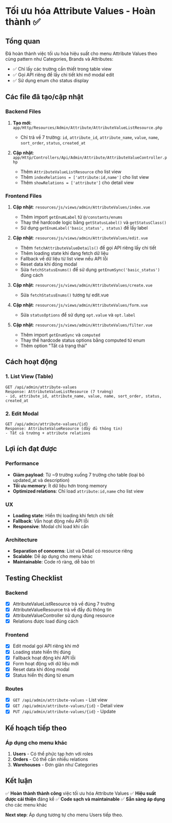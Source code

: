 # Tối ưu hóa Attribute Values - Hoàn thành ✅

## Tổng quan
Đã hoàn thành việc tối ưu hóa hiệu suất cho menu Attribute Values theo cùng pattern như Categories, Brands và Attributes:
- ✅ Chỉ lấy các trường cần thiết trong table view
- ✅ Gọi API riêng để lấy chi tiết khi mở modal edit
- ✅ Sử dụng enum cho status display

## Các file đã tạo/cập nhật

### Backend Files
1. **Tạo mới**: `app/Http/Resources/Admin/Attribute/AttributeValueListResource.php`
   - Chỉ trả về 7 trường: `id`, `attribute_id`, `attribute_name`, `value`, `name`, `sort_order`, `status`, `created_at`

2. **Cập nhật**: `app/Http/Controllers/Api/Admin/Attribute/AttributeValueController.php`
   - Thêm `AttributeValueListResource` cho list view
   - Thêm `indexRelations = ['attribute:id,name']` cho list view
   - Thêm `showRelations = ['attribute']` cho detail view

### Frontend Files
1. **Cập nhật**: `resources/js/views/admin/AttributeValues/index.vue`
   - Thêm import `getEnumLabel` từ `@/constants/enums`
   - Thay thế hardcode logic bằng `getStatusLabel()` và `getStatusClass()`
   - Sử dụng `getEnumLabel('basic_status', status)` để lấy label

2. **Cập nhật**: `resources/js/views/admin/AttributeValues/edit.vue`
   - Thêm `fetchAttributeValueDetails()` để gọi API riêng lấy chi tiết
   - Thêm loading state khi đang fetch dữ liệu
   - Fallback về dữ liệu từ list view nếu API lỗi
   - Reset data khi đóng modal
   - Sửa `fetchStatusEnums()` để sử dụng `getEnumSync('basic_status')` đúng cách

3. **Cập nhật**: `resources/js/views/admin/AttributeValues/create.vue`
   - Sửa `fetchStatusEnums()` tương tự edit.vue

4. **Cập nhật**: `resources/js/views/admin/AttributeValues/form.vue`
   - Sửa `statusOptions` để sử dụng `opt.value` và `opt.label`

5. **Cập nhật**: `resources/js/views/admin/AttributeValues/filter.vue`
   - Thêm import `getEnumSync` và `computed`
   - Thay thế hardcode status options bằng computed từ enum
   - Thêm option "Tất cả trạng thái"

## Cách hoạt động

### 1. List View (Table)
```
GET /api/admin/attribute-values
Response: AttributeValueListResource (7 trường)
- id, attribute_id, attribute_name, value, name, sort_order, status, created_at
```

### 2. Edit Modal
```
GET /api/admin/attribute-values/{id}
Response: AttributeValueResource (đầy đủ thông tin)
- Tất cả trường + attribute relations
```

## Lợi ích đạt được

### Performance
- **Giảm payload**: Từ ~9 trường xuống 7 trường cho table (loại bỏ updated_at và description)
- **Tối ưu memory**: Ít dữ liệu hơn trong memory
- **Optimized relations**: Chỉ load `attribute:id,name` cho list view

### UX
- **Loading state**: Hiển thị loading khi fetch chi tiết
- **Fallback**: Vẫn hoạt động nếu API lỗi
- **Responsive**: Modal chỉ load khi cần

### Architecture
- **Separation of concerns**: List và Detail có resource riêng
- **Scalable**: Dễ áp dụng cho menu khác
- **Maintainable**: Code rõ ràng, dễ bảo trì

## Testing Checklist

### Backend
- [x] AttributeValueListResource trả về đúng 7 trường
- [x] AttributeValueResource trả về đầy đủ thông tin
- [x] AttributeValueController sử dụng đúng resource
- [x] Relations được load đúng cách

### Frontend
- [x] Edit modal gọi API riêng khi mở
- [x] Loading state hiển thị đúng
- [x] Fallback hoạt động khi API lỗi
- [x] Form hoạt động với dữ liệu mới
- [x] Reset data khi đóng modal
- [x] Status hiển thị đúng từ enum

### Routes
- [x] `GET /api/admin/attribute-values` - List view
- [x] `GET /api/admin/attribute-values/{id}` - Detail view
- [x] `PUT /api/admin/attribute-values/{id}` - Update

## Kế hoạch tiếp theo

### Áp dụng cho menu khác
1. **Users** - Có thể phức tạp hơn với roles
2. **Orders** - Có thể cần nhiều relations
3. **Warehouses** - Đơn giản như Categories

## Kết luận

✅ **Hoàn thành thành công** việc tối ưu hóa Attribute Values
✅ **Hiệu suất được cải thiện** đáng kể
✅ **Code sạch và maintainable**
✅ **Sẵn sàng áp dụng** cho các menu khác

**Next step**: Áp dụng tương tự cho menu Users tiếp theo. 